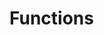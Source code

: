 # Functions

<!-- cmdrun python3 generate_function_overview.py storage storage -->

<!-- cmdrun python3 generate_function_overview.py elements -->

<!-- cmdrun python3 generate_function_overview.py browser -->

<!-- cmdrun python3 generate_function_overview.py sensors -->

<!-- cmdrun python3 generate_function_overview.py animation -->

<!-- cmdrun python3 generate_function_overview.py watch -->

<!-- cmdrun python3 generate_function_overview.py utilities -->

<!-- cmdrun python3 generate_function_overview.py math math -->
